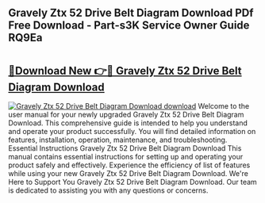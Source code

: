 ## Gravely Ztx 52 Drive Belt Diagram Download PDf Free Download - Part-s3K Service Owner Guide RQ9Ea

# <h2><a href="http://dfnhed1.blite.top/?on=Gravely+Ztx+52+Drive+Belt+Diagram+Download">🔗Download New 👉🔴 Gravely Ztx 52 Drive Belt Diagram Download</a></h2>

[![Gravely Ztx 52 Drive Belt Diagram Download download](https://i.imgur.com/lujVjoI.png)](http://dfnhed1.blite.top/?on=Gravely+Ztx+52+Drive+Belt+Diagram+Download)
Welcome to the user manual for your newly upgraded Gravely Ztx 52 Drive Belt Diagram Download. This comprehensive guide is intended to help you understand and operate your product successfully. You will find detailed information on features, installation, operation, maintenance, and troubleshooting. Essential Instructions Gravely Ztx 52 Drive Belt Diagram Download This manual contains essential instructions for setting up and operating your product safely and effectively. Experience the efficiency of list of features while using your new Gravely Ztx 52 Drive Belt Diagram Download. We're Here to Support You Gravely Ztx 52 Drive Belt Diagram Download. Our team is dedicated to assisting you with any questions or concerns.
